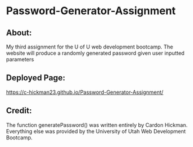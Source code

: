 # Password-Generator-Assignment

## About:
My third assignment for the U of U web development bootcamp. The website will produce a randomly generated password given user inputted parameters

## Deployed Page:
https://c-hickman23.github.io/Password-Generator-Assignment/

## Credit:
The function generatePassword() was written entirely by Cardon Hickman.
Everything else was provided by the University of Utah Web Development Bootcamp.
